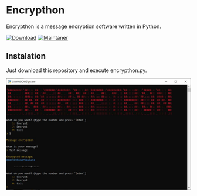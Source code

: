 # Encrypthon
Encrypthon is a message encryption software written in Python.
<!-- badges: start -->
[![Download](https://img.shields.io/badge/download-Encrypthon-green)](https://github.com/albertojcoello/Encrypthon/releases)
[![Maintaner](https://img.shields.io/badge/maintainer-Alberto%20J.%20Coello-blue)](https://www.researchgate.net/profile/Alberto-Coello-2)
<!-- badges: end -->

## Instalation
Just download this repository and execute encrypthon.py.

<p align="center"><img alt="Demo" src="./images/screenshot.JPG"></p>
